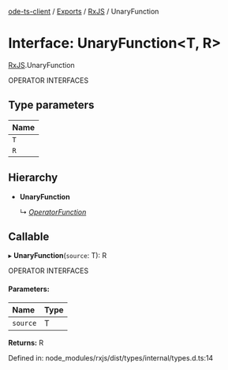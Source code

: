 [ode-ts-client](../README.md) / [Exports](../modules.md) / [RxJS](../modules/rxjs.md) / UnaryFunction

# Interface: UnaryFunction<T, R\>

[RxJS](../modules/rxjs.md).UnaryFunction

OPERATOR INTERFACES

## Type parameters

Name |
:------ |
`T` |
`R` |

## Hierarchy

* **UnaryFunction**

  ↳ [*OperatorFunction*](rxjs.operatorfunction.md)

## Callable

▸ **UnaryFunction**(`source`: T): R

OPERATOR INTERFACES

#### Parameters:

Name | Type |
:------ | :------ |
`source` | T |

**Returns:** R

Defined in: node_modules/rxjs/dist/types/internal/types.d.ts:14
